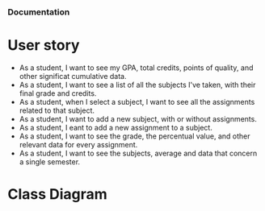 ### Documentation


# User story

- As a student, I want to see my GPA, total credits, points of quality, and other significat cumulative data.
- As a student, I want to see a list of all the subjects I've taken, with their final grade and credits.
- As a student, when I select a subject, I want to see all the assignments related to that subject.
- As a student, I want to add a new subject, with or without assignments.
- As a student, I eant to add a new assignment to a subject.
- As a student, I want to see the grade, the percentual value, and other relevant data for every assignment.
- As a student, I want to see the subjects, average and data that concern a single semester.

# Class Diagram


